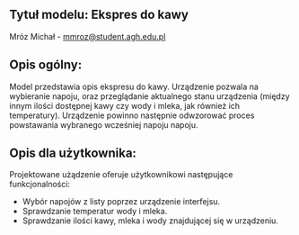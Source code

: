 ## Tytuł modelu: Ekspres do kawy
Mróz Michał - mmroz@student.agh.edu.pl

## Opis ogólny:
Model przedstawia opis ekspresu do kawy. Urządzenie pozwala na wybieranie napoju, oraz przeglądanie aktualnego stanu urządzenia (między innym ilości dostępnej kawy czy wody i mleka, jak również ich temperatury). Urządzenie powinno następnie odwzorować proces powstawania wybranego wcześniej napoju napoju.
## Opis dla użytkownika:
Projektowane użądzenie oferuje użytkownikowi następujące funkcjonalności:
* Wybór napojów z listy poprzez urządzenie interfejsu.
* Sprawdzanie temperatur wody i mleka.
* Sprawdzanie ilości kawy, mleka i wody znajdującej się w urządzeniu.
